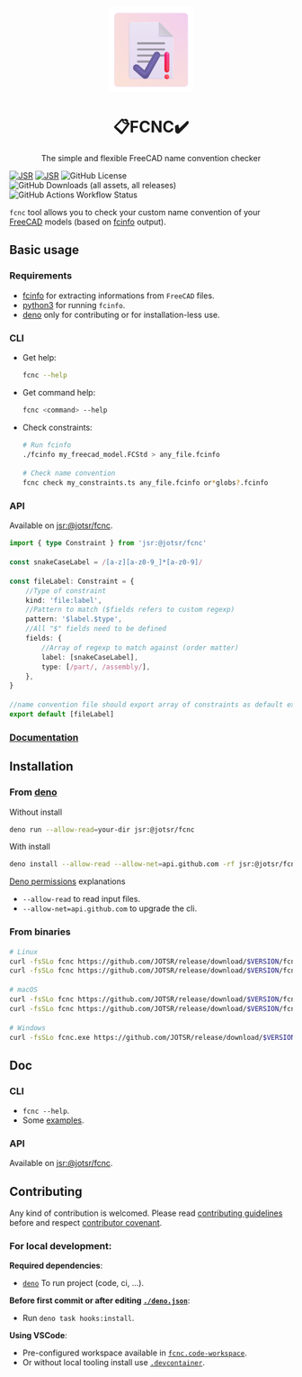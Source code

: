 <div align="center">
		<img src="./assets/logo.png" alt="logo" width="150px" height="150px"/>
		<h1>📋FCNC✔️</h1>
		<p>The simple and flexible FreeCAD name convention checker</p>
</div>

[![JSR](https://jsr.io/badges/@jotsr/fcnc?style=flat-square)](https://jsr.io/@jotsr/fcnc)
[![JSR](https://jsr.io/badges/@jotsr/fcnc/score?style=flat-square)](https://jsr.io/@jotsr/fcnc)
![GitHub License](https://img.shields.io/github/license/JOTSR/freecad_name_conv_checker?style=flat-square)
![GitHub Downloads (all assets, all releases)](https://img.shields.io/github/downloads/JOTSR/freecad_name_conv_checker/total?style=flat-square)
![GitHub Actions Workflow Status](https://img.shields.io/github/actions/workflow/status/JOTSR/freecad_name_conv_checker/publish.yml?style=flat-square)

`fcnc` tool allows you to check your custom name convention of your
[FreeCAD](https://www.freecad.org/) models (based on
[fcinfo](https://github.com/FreeCAD/FreeCAD/blob/main/src/Tools/fcinfo) output).

## Basic usage

### Requirements

- [fcinfo](https://github.com/FreeCAD/FreeCAD/blob/main/src/Tools/fcinfo) for
  extracting informations from `FreeCAD` files.
- [python3](https://www.python.org/downloads/) for running `fcinfo`.
- [deno](https://deno.land) only for contributing or for installation-less use.

### CLI

- Get help:
  ```sh
  fcnc --help
  ```

- Get command help:
  ```sh
  fcnc <command> --help
  ```

- Check constraints:
  ```sh
  # Run fcinfo
  ./fcinfo my_freecad_model.FCStd > any_file.fcinfo

  # Check name convention
  fcnc check my_constraints.ts any_file.fcinfo or*globs?.fcinfo
  ```

### API

Available on [jsr:@jotsr/fcnc](https://jsr.io/@jotsr/fcnc).

```ts
import { type Constraint } from 'jsr:@jotsr/fcnc'

const snakeCaseLabel = /[a-z][a-z0-9_]*[a-z0-9]/

const fileLabel: Constraint = {
	//Type of constraint
	kind: 'file:label',
	//Pattern to match ($fields refers to custom regexp)
	pattern: '$label.$type',
	//All "$" fields need to be defined
	fields: {
		//Array of regexp to match against (order matter)
		label: [snakeCaseLabel],
		type: [/part/, /assembly/],
	},
}

//name convention file should export array of constraints as default export
export default [fileLabel]
```

### [Documentation](#doc)

## Installation

### From [deno](https://deno.land)

Without install

```sh
deno run --allow-read=your-dir jsr:@jotsr/fcnc
```

With install

```sh
deno install --allow-read --allow-net=api.github.com -rf jsr:@jotsr/fcnc
```

[Deno permissions](https://docs.deno.com/runtime/manual/basics/permissions)
explanations

- `--allow-read` to read input files.
- `--allow-net=api.github.com` to upgrade the cli.

### From binaries

```sh
# Linux
curl -fsSLo fcnc https://github.com/JOTSR/release/download/$VERSION/fcnc-x86_64-unknown-linux-gnu.gz
curl -fsSLo fcnc https://github.com/JOTSR/release/download/$VERSION/fcnc-aarch64-unknown-linux-gnu.gz

# macOS
curl -fsSLo fcnc https://github.com/JOTSR/release/download/$VERSION/fcnc-x86_64-apple-darwin.gz
curl -fsSLo fcnc https://github.com/JOTSR/release/download/$VERSION/fcnc-aarch64-apple-darwin.gz

# Windows
curl -fsSLo fcnc.exe https://github.com/JOTSR/release/download/$VERSION/fcnc-x86_64-pc-windows-msvc.exe.gz
```

## Doc

### CLI

- `fcnc --help`.
- Some [examples](./examples).

### API

Available on [jsr:@jotsr/fcnc](https://jsr.io/@jotsr/fcnc/doc).

## Contributing

Any kind of contribution is welcomed. Please read
[contributing guidelines](./CONTRIBUTING.md) before and respect
[contributor covenant](https://www.contributor-covenant.org/version/2/1/code_of_conduct/).

### For local development:

**Required dependencies**:

- [`deno`](https://deno.land) To run project (code, ci, ...).

**Before first commit or after editing [`./deno.json`](./deno.json)**:

- Run `deno task hooks:install`.

**Using VSCode**:

- Pre-configured workspace available in
  [`fcnc.code-workspace`](./fcnc.code-workspace).
- Or without local tooling install use [`.devcontainer`](./.devcontainer).

